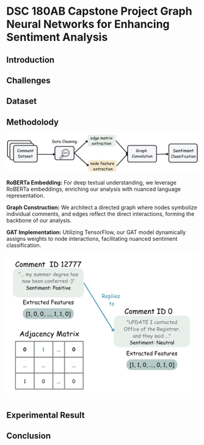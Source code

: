 # DSC 180AB Capstone Project Graph Neural Networks for Enhancing Sentiment Analysis

## Introduction

## Challenges

## Dataset

## Methodolody
![process](image/process.png)

**RoBERTa Embedding:** For deep textual understanding, we leverage RoBERTa embeddings, enriching our analysis with nuanced language representation.

**Graph Construction:** We architect a directed graph where nodes symbolize individual comments, and edges reflect the direct interactions, forming the backbone of our analysis.

**GAT Implementation:** Utilizing TensorFlow, our GAT model dynamically assigns weights to node interactions, facilitating nuanced sentiment classification.

![Architecture](image/Architecture.jpg)


## Experimental Result

## Conclusion


